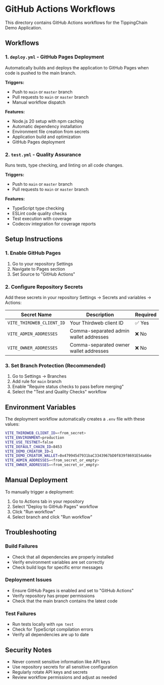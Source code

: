 # GitHub Actions Workflows

This directory contains GitHub Actions workflows for the TippingChain Demo Application.

## Workflows

### 1. `deploy.yml` - GitHub Pages Deployment
Automatically builds and deploys the application to GitHub Pages when code is pushed to the main branch.

**Triggers:**
- Push to `main` or `master` branch
- Pull requests to `main` or `master` branch
- Manual workflow dispatch

**Features:**
- Node.js 20 setup with npm caching
- Automatic dependency installation
- Environment file creation from secrets
- Application build and optimization
- GitHub Pages deployment

### 2. `test.yml` - Quality Assurance
Runs tests, type checking, and linting on all code changes.

**Triggers:**
- Push to `main` or `master` branch
- Pull requests to `main` or `master` branch

**Features:**
- TypeScript type checking
- ESLint code quality checks
- Test execution with coverage
- Codecov integration for coverage reports

## Setup Instructions

### 1. Enable GitHub Pages
1. Go to your repository Settings
2. Navigate to Pages section
3. Set Source to "GitHub Actions"

### 2. Configure Repository Secrets
Add these secrets in your repository Settings → Secrets and variables → Actions:

| Secret Name | Description | Required |
|-------------|-------------|----------|
| `VITE_THIRDWEB_CLIENT_ID` | Your Thirdweb client ID | ✅ Yes |
| `VITE_ADMIN_ADDRESSES` | Comma-separated admin wallet addresses | ❌ No |
| `VITE_OWNER_ADDRESSES` | Comma-separated owner wallet addresses | ❌ No |

### 3. Set Branch Protection (Recommended)
1. Go to Settings → Branches
2. Add rule for `main` branch
3. Enable "Require status checks to pass before merging"
4. Select the "Test and Quality Checks" workflow

## Environment Variables

The deployment workflow automatically creates a `.env` file with these values:

```bash
VITE_THIRDWEB_CLIENT_ID=<from_secret>
VITE_ENVIRONMENT=production
VITE_USE_TESTNET=false
VITE_DEFAULT_CHAIN_ID=8453
VITE_DEMO_CREATOR_ID=1
VITE_DEMO_CREATOR_WALLET=0x479945d7931baC3343967bD0f839f8691E54a66e
VITE_ADMIN_ADDRESSES=<from_secret_or_empty>
VITE_OWNER_ADDRESSES=<from_secret_or_empty>
```

## Manual Deployment

To manually trigger a deployment:

1. Go to Actions tab in your repository
2. Select "Deploy to GitHub Pages" workflow
3. Click "Run workflow"
4. Select branch and click "Run workflow"

## Troubleshooting

### Build Failures
- Check that all dependencies are properly installed
- Verify environment variables are set correctly
- Check build logs for specific error messages

### Deployment Issues
- Ensure GitHub Pages is enabled and set to "GitHub Actions"
- Verify repository has proper permissions
- Check that the main branch contains the latest code

### Test Failures
- Run tests locally with `npm test`
- Check for TypeScript compilation errors
- Verify all dependencies are up to date

## Security Notes

- Never commit sensitive information like API keys
- Use repository secrets for all sensitive configuration
- Regularly rotate API keys and secrets
- Review workflow permissions and adjust as needed
